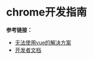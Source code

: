 # chrome开发指南





**参考链接：**

* [无法使用vue的解决方案](https://www.cnblogs.com/huangcong/p/11026025.html)
* [开发者文档](http://chrome.cenchy.com/)


